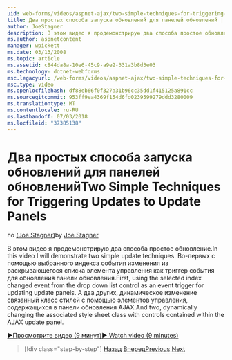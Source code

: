 ```yaml
---
uid: web-forms/videos/aspnet-ajax/two-simple-techniques-for-triggering-updates-to-update-panels
title: Два простых способа запуска обновлений для панелей обновлений | Документация Майкрософт
author: JoeStagner
description: В этом видео я продемонстрирую два способа простое обновление. Во-первых с помощью выбранного индекса событие изменения из раскрывающегося списка элемента управления как тригонометрические событий...
ms.author: aspnetcontent
manager: wpickett
ms.date: 03/13/2008
ms.topic: article
ms.assetid: c844da8a-10e6-45c9-a9e2-331a3b8d3e03
ms.technology: dotnet-webforms
msc.legacyurl: /web-forms/videos/aspnet-ajax/two-simple-techniques-for-triggering-updates-to-update-panels
msc.type: video
ms.openlocfilehash: df88eb66f0f327a31b96cc35dd1f415125a891cc
ms.sourcegitcommit: 953ff9ea4369f154d6fd0239599279ddd3280009
ms.translationtype: MT
ms.contentlocale: ru-RU
ms.lasthandoff: 07/03/2018
ms.locfileid: "37385138"
---
```

<a name="two-simple-techniques-for-triggering-updates-to-update-panels"></a><span data-ttu-id="d6df4-104">Два простых способа запуска обновлений для панелей обновлений</span><span class="sxs-lookup"><span data-stu-id="d6df4-104">Two Simple Techniques for Triggering Updates to Update Panels</span></span>
====================
<span data-ttu-id="d6df4-105">по [(Joe Stagner)](https://github.com/JoeStagner)</span><span class="sxs-lookup"><span data-stu-id="d6df4-105">by [Joe Stagner](https://github.com/JoeStagner)</span></span>

<span data-ttu-id="d6df4-106">В этом видео я продемонстрирую два способа простое обновление.</span><span class="sxs-lookup"><span data-stu-id="d6df4-106">In this video I will demonstrate two simple update techniques.</span></span> <span data-ttu-id="d6df4-107">Во-первых с помощью выбранного индекса события изменения из раскрывающегося списка элемента управления как триггер события для обновления панели обновления.</span><span class="sxs-lookup"><span data-stu-id="d6df4-107">First, using the selected index changed event from the drop down list control as an event trigger for updating update panels.</span></span> <span data-ttu-id="d6df4-108">А два других, динамическое изменение связанный класс стилей с помощью элементов управления, содержащихся в панели обновления AJAX.</span><span class="sxs-lookup"><span data-stu-id="d6df4-108">And two, dynamically changing the associated style sheet class with controls contained within the AJAX update panel.</span></span>

[<span data-ttu-id="d6df4-109">&#9654;Просмотрите видео (9 минут)</span><span class="sxs-lookup"><span data-stu-id="d6df4-109">&#9654; Watch video (9 minutes)</span></span>](https://channel9.msdn.com/Blogs/ASP-NET-Site-Videos/two-simple-techniques-for-triggering-updates-to-update-panels)

> [!div class="step-by-step"]
> <span data-ttu-id="d6df4-110">[Назад](how-do-i-retrieve-values-from-server-side-ajax-controls.md)
> [Вперед](use-aspnet-ajax-cascading-drop-down-control-to-access-a-database.md)</span><span class="sxs-lookup"><span data-stu-id="d6df4-110">[Previous](how-do-i-retrieve-values-from-server-side-ajax-controls.md)
[Next](use-aspnet-ajax-cascading-drop-down-control-to-access-a-database.md)</span></span>
